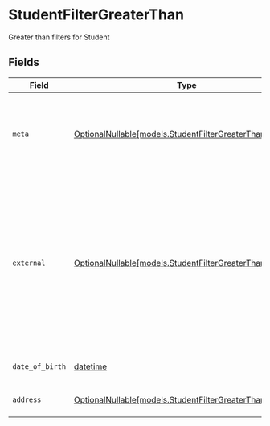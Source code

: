 # StudentFilterGreaterThan

Greater than filters for Student


## Fields

| Field                                                                                                                                                          | Type                                                                                                                                                           | Required                                                                                                                                                       | Description                                                                                                                                                    | Example                                                                                                                                                        |
| -------------------------------------------------------------------------------------------------------------------------------------------------------------- | -------------------------------------------------------------------------------------------------------------------------------------------------------------- | -------------------------------------------------------------------------------------------------------------------------------------------------------------- | -------------------------------------------------------------------------------------------------------------------------------------------------------------- | -------------------------------------------------------------------------------------------------------------------------------------------------------------- |
| `meta`                                                                                                                                                         | [OptionalNullable[models.StudentFilterGreaterThanMeta]](../models/studentfiltergreaterthanmeta.md)                                                             | :heavy_minus_sign:                                                                                                                                             | Metadata information for the Student                                                                                                                           | {<br/>"createdAt": "2024-01-15T10:30:00Z",<br/>"updatedAt": "2024-01-15T10:30:00Z"<br/>}                                                                       |
| `external`                                                                                                                                                     | [OptionalNullable[models.StudentFilterGreaterThanExternal]](../models/studentfiltergreaterthanexternal.md)                                                     | :heavy_minus_sign:                                                                                                                                             | External is a reusable object that can be used to store external information about the student from another system, used for third-party integration tracking. |                                                                                                                                                                |
| `date_of_birth`                                                                                                                                                | [datetime](https://docs.python.org/3/library/datetime.html#datetime-objects)                                                                                   | :heavy_minus_sign:                                                                                                                                             | The date of birth of the student                                                                                                                               | 2024-01-15                                                                                                                                                     |
| `address`                                                                                                                                                      | [OptionalNullable[models.StudentFilterGreaterThanAddress]](../models/studentfiltergreaterthanaddress.md)                                                       | :heavy_minus_sign:                                                                                                                                             | The address of the student                                                                                                                                     |                                                                                                                                                                |